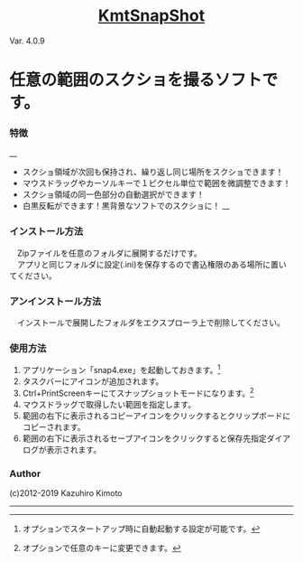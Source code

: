 <h1 align="center">
  <a href="https://github.com/kaz-tezza/snap4">
    KmtSnapShot
  </a>
</h1>

Var. 4.0.9

# 任意の範囲のスクショを撮るソフトです。

### 特徴
__
-  スクショ領域が次回も保持され、繰り返し同じ場所をスクショできます！
-  マウスドラッグやカーソルキーで１ピクセル単位で範囲を微調整できます！
-  スクショ領域の同一色部分の自動選択ができます！
-  白黒反転ができます！黒背景なソフトでのスクショに！
__
### インストール方法
  　Zipファイルを任意のフォルダに展開するだけです。<br>
  　アプリと同じフォルダに設定(.ini)を保存するので書込権限のある場所に置いてください。

### アンインストール方法
  　インストールで展開したフォルダをエクスプローラ上で削除してください。

### 使用方法
1. アプリケーション「snap4.exe」を起動しておきます。[^1]
2. タスクバーにアイコンが追加されます。
3. Ctrl+PrintScreenキーにてスナップショットモードになります。[^2]
4. マウスドラッグで取得したい範囲を指定します。
5. 範囲の右下に表示されるコピーアイコンをクリックするとクリップボードにコピーされます。
6. 範囲の右下に表示されるセーブアイコンをクリックすると保存先指定ダイアログが表示されます。

[^1]: オプションでスタートアップ時に自動起動する設定が可能です。
[^2]: オプションで任意のキーに変更できます。

### Author
(c)2012-2019 Kazuhiro Kimoto

---